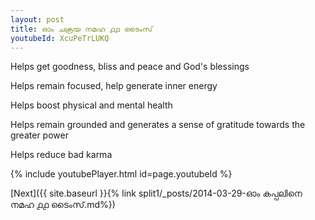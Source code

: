 ```yaml
---
layout: post
title: ഓം ചക്രയ നമഹ ൧൧ ടൈംസ്
youtubeId: XcuPeTrLUKQ
---
```

 
 
Helps get goodness, bliss and peace and God's blessings
 
Helps remain focused, help generate inner energy 
 
Helps boost physical and mental health 
 
Helps remain grounded and generates a sense of gratitude towards the greater power 
 
Helps reduce bad karma
 
 
 
 


{% include youtubePlayer.html id=page.youtubeId %}
 
[Next]({{ site.baseurl }}{% link  split1/_posts/2014-03-29-ഓം കപ്പലിനെ നമഹ ൧൧ ടൈംസ്.md%})
 
